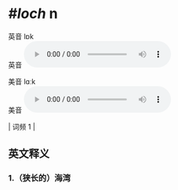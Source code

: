 # ***\#loch*** n
英音 lɒk  
英音
<audio src="./media/loch1.aac" controls="controls"></audio>

美音 lɑːk  
美音
<audio src="./media/loch2.aac" controls="controls"></audio>



| 词频 1 |  

英文释义
---
### 1.**（狭长的）海湾**  


